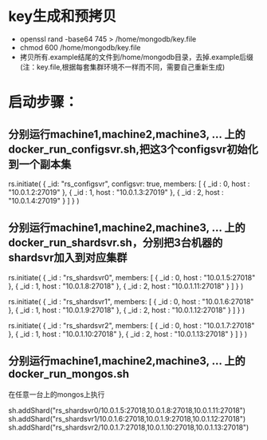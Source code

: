 # key生成和预拷贝
- openssl rand -base64 745 > /home/mongodb/key.file
- chmod 600 /home/mongodb/key.file
- 拷贝所有.example结尾的文件到/home/mongodb目录，去掉.example后缀(注：key.file,根据每套集群环境不一样而不同，需要自己重新生成)

# 启动步骤：
## 分别运行machine1,machine2,machine3, ... 上的docker_run_configsvr.sh,把这3个configsvr初始化到一个副本集

rs.initiate(
{
_id: "rs_configsvr",
configsvr: true,
members: [
{ _id : 0, host : "10.0.1.2:27019" },
{ _id : 1, host : "10.0.1.3:27019" },
{ _id : 2, host : "10.0.1.4:27019" }
]
}
)

## 分别运行machine1,machine2,machine3, ... 上的docker_run_shardsvr.sh，分别把3台机器的shardsvr加入到对应集群
rs.initiate(
{
_id : "rs_shardsvr0",
members: [
{ _id : 0, host : "10.0.1.5:27018" },
{ _id : 1, host : "10.0.1.8:27018" },
{ _id : 2, host : "10.0.1.11:27018" }
]
}
)


rs.initiate(
{
_id : "rs_shardsvr1",
members: [
{ _id : 0, host : "10.0.1.6:27018" },
{ _id : 1, host : "10.0.1.9:27018" },
{ _id : 2, host : "10.0.1.12:27018" }
]
}
)

rs.initiate(
{
_id : "rs_shardsvr2",
members: [
{ _id : 0, host : "10.0.1.7:27018" },
{ _id : 1, host : "10.0.1.10:27018" },
{ _id : 2, host : "10.0.1.13:27018" }
]
}
)


## 分别运行machine1,machine2,machine3, ... 上的docker_run_mongos.sh
在任意一台上的mongos上执行

sh.addShard("rs_shardsvr0/10.0.1.5:27018,10.0.1.8:27018,10.0.1.11:27018")
sh.addShard("rs_shardsvr1/10.0.1.6:27018,10.0.1.9:27018,10.0.1.12:27018")
sh.addShard("rs_shardsvr2/10.0.1.7:27018,10.0.1.10:27018,10.0.1.13:27018")
